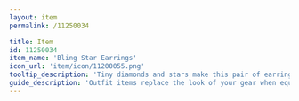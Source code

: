 ```yaml
---
layout: item
permalink: /11250034

title: Item
id: 11250034
item_name: 'Bling Star Earrings'
icon_url: 'item/icon/11200055.png'
tooltip_description: 'Tiny diamonds and stars make this pair of earrings extra special.'
guide_description: 'Outfit items replace the look of your gear when equipped.'
---
```

